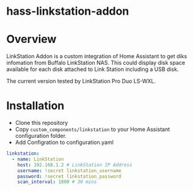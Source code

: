# hass-linkstation-addon

# Overview

LinkStation Addon is a custom integration of Home Assistant to get diks infomation from Buffalo LinkStation NAS. This could display disk space available for each disk attached to Link Station including a USB disk. 

The current version tested by LinkStation Pro Duo LS-WXL. 


# Installation
- Clone this repository
- Copy `custom_components/linkstation` to your Home Assistant configuration folder. 
- Add Configration to configuration.yaml

``` yaml
linkstation:
  - name: LinkStation
    host: 192.168.1.2 # LinkStation IP Address
    username: !secret linkstation_username
    password: !secret linkstation_password
    scan_interval: 1800 # 30 mins
```
